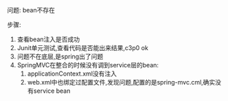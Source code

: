 问题: bean不存在

步骤:
1. 查看bean注入是否成功
2. Junit单元测试,查看代码是否能出来结果,c3p0 ok
3. 问题不在底层,是spring出了问题
4. SpringMVC在整合的时候没有调到service层的bean:
    1. applicationContext.xml没有注入
    2. web.xml中也绑定过配置文件,发现问题,配置的是spring-mvc.cml,确实没有service bean